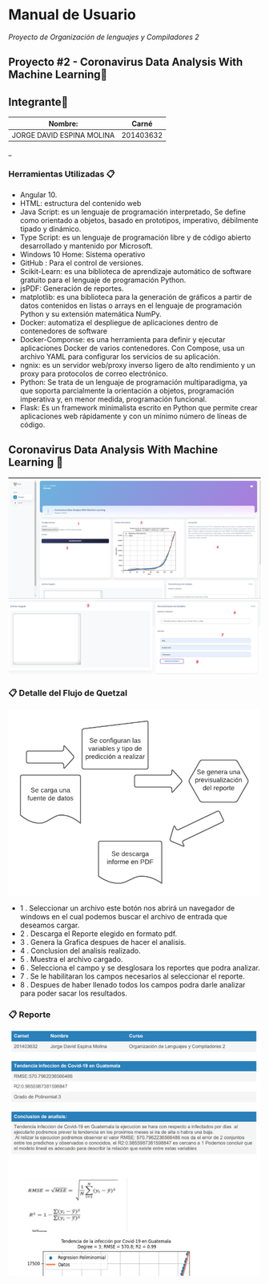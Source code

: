 # Manual de Usuario

_Proyecto de Organización de lenguajes y Compiladores 2_

## Proyecto #2 - Coronavirus Data Analysis With Machine Learning🚀
## Integrante💁

| Nombre:                     | Carné     |
| --------------------------- | --------- |
| JORGE DAVID ESPINA MOLINA   | 201403632 |

_

### Herramientas Utilizadas 📋

- Angular 10.
- HTML: estructura del contenido web
- Java Script: es un lenguaje de programación interpretado, Se define como orientado a objetos, basado en prototipos, imperativo, débilmente tipado y dinámico.
- Type Script: es un lenguaje de programación libre y de código abierto desarrollado y mantenido por Microsoft.
- Windows 10 Home: Sistema operativo
- GitHub : Para el control de versiones. 
- Scikit-Learn: es una biblioteca de aprendizaje automático de software gratuito para el lenguaje de programación Python. 
- jsPDF: Generación de reportes. 
- matplotlib: es una biblioteca para la generación de gráficos a partir de datos contenidos en listas o arrays en el lenguaje de programación Python y su extensión matemática NumPy.
- Docker: automatiza el despliegue de aplicaciones dentro de contenedores de software
- Docker-Componse: es una herramienta para definir y ejecutar aplicaciones Docker de varios contenedores. Con Compose, usa un archivo YAML para configurar los servicios de su aplicación.
- ngnix: es un servidor web/proxy inverso ligero de alto rendimiento y un proxy para protocolos de correo electrónico.
- Python: Se trata de un lenguaje de programación multiparadigma, ya que soporta parcialmente la orientación a objetos, programación imperativa y, en menor medida, programación funcional.
- Flask: Es un framework minimalista escrito en Python que permite crear aplicaciones web rápidamente y con un mínimo número de líneas de código.
  


## Coronavirus Data Analysis With Machine Learning 🚀
![This is a alt text.](../Documentacion/img/1.PNG "Pagina Web- Funcionamiento.")
![This is a alt text.](../Documentacion/img/2.PNG "Pagina Web- Funcionamiento.")


### 📋 Detalle del Flujo de Quetzal
![This is a alt text.](../Documentacion/img/4.png "Pagina Web- Funcionamiento.")
- 1 . Seleccionar un archivo este botón nos abrirá un navegador de windows en el cual podemos buscar el archivo de entrada que deseamos cargar.
- 2 . Descarga el Reporte elegido en formato pdf.
- 3 . Genera la Grafica despues de hacer el analisis.
- 4 . Conclusion del analisis realizado.
- 5 . Muestra el archivo cargado.
- 6 . Selecciona el campo y se desglosara los reportes que podra analizar.
- 7 . Se le habilitaran los campos necesarios al seleccionar el reporte.
- 8 . Despues de haber llenado todos los campos podra darle analizar para poder sacar los resultados.
### 📋 Reporte
![This is a alt text.](../Documentacion/img/3.PNG "Pagina Web- Funcionamiento.")


